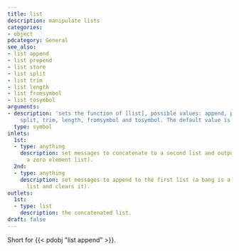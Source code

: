 ```yaml
---
title: list
description: manipulate lists
categories:
- object
pdcategory: General
see_also:
- list append
- list prepend
- list store
- list split
- list trim
- list length
- list fromsymbol
- list tosymbol
arguments:
- description: 'sets the function of [list], possible values: append, prepend, store,
    split, trim, length, fromsymbol and tosymbol. The default value is ''append''.'
  type: symbol
inlets:
  1st:
  - type: anything
    description: set messages to concatenate to a second list and output (a bang is
      a zero element list).
  2nd:
  - type: anything
    description: set messages to append to the first list (a bang is a zero element
      list and clears it).
outlets:
  1st:
  - type: list
    description: the concatenated list.
draft: false
---
```

Short for {{< pdobj "list append" >}}.
